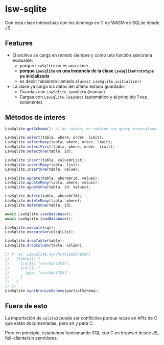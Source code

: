 # lsw-sqlite

Con esta clase interactúas con los bindings en C de WASM de SQLite desde JS.

## Features

- El archivo se carga en remoto siempre y como una función asíncrona evaluable:
   - porque `LswSqlite` no es una clase
   - **porque `LswSqlite` es una instancia de la clase `LswSqlitePrototype` ya inicializada**
   - es decir: habiendo llamado al `await LswSqlite.initialize()`
- La clase ya carga los datos del último estado guardado:
   - Guardas con `LswSqlite.saveData` (manual)
   - Cargas con `LswSqlite.loadData` (automático y al principio 1 vez solamente)


## Métodos de interés

```js
LswSqlite.getSchema(); // No cachea, en runtime con query intercalada

LswSqlite.select(tabla, where, order, limit);
LswSqlite.selectMany(tabla, where, order, limit);
LswSqlite.selectFirst(tabla, where, order, limit);
LswSqlite.selectOne(tabla, id);

LswSqlite.insert(tabla, valueOrList);
LswSqlite.insertMany(tabla, list);
LswSqlite.insertOne(tabla, value);

LswSqlite.update(tabla, whereOrId, values);
LswSqlite.updateMany(tabla, where, values);
LswSqlite.updateOne(tabla, id, values);

LswSqlite.delete(tabla, whereOrId);
LswSqlite.deleteMany(tabla, where);
LswSqlite.deleteOne(tabla, id);

await LswSqlite.saveDatabase();
await LswSqlite.loadDatabase();

LswSqlite.execute(sql);
LswSqlite.executeSerie(sqlList);

LswSqlite.dropTable(table);
LswSqlite.dropColumn(table, column);

// P. ej: LswSqlite.synchronizeSchema({
//   [table1]: {
//     [col1]: "varchar(255)",
//     [col2]: {
//       type: "varchar(255)",
//     }
//   }
// })
LswSqlite.synchronizeSchema(partialSchema);
```

## Fuera de esto

La importación de `sqlite3` puede ser conflictiva porque recae en APIs de C que están documentadas, pero en y para C.

Pero en principio, estaríamos funcionando SQL con C en browser desde JS, full-cliente/sin servidores.